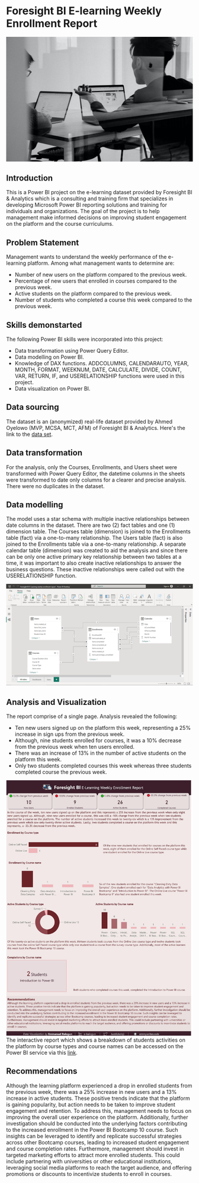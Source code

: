 # Foresight BI E-learning Weekly Enrollment Report
![](intro.jpg)
## Introduction
This is a Power BI project on the e-learning dataset provided by Foresight BI & Analytics which is a consulting and training firm that specializes in developing Microsoft Power BI reporting solutions and training for individuals and organizations. The goal of the project is to help management make informed decisions on improving student engagement on the platform and the course curriculums.
## Problem Statement
Management wants to understand the weekly performance of the e-learning platform. Among what management wants to determine are:
- Number of new users on the platform compared to the previous week.
- Percentage of new users that enrolled in courses compared to the previous week.
- Active students on the platform compared to the previous week.
- Number of students who completed a course this week compared to the previous week.
## Skills demonstarted
The following Power BI skills were incorporated into this project:
- Data transformation using Power Query Editor.
- Data modelling on Power BI.
- Knowledge of DAX functions. ADDCOLUMNS, CALENDARAUTO, YEAR, MONTH, FORMAT, WEEKNUM, DATE, CALCULATE, DIVIDE, COUNT, VAR, RETURN,  IF, and USERELATIONSHIP functions were used in this project.
- Data visualization on Power BI.
## Data sourcing
The dataset is an (anonymized) real-life dataset provided by Ahmed Oyelowo (MVP, MCSA, MCT, AFM) of Foresight BI & Analytics. Here's the link to the [data set](https://docs.google.com/spreadsheets/d/1M3INoxFT5tzmjaDOS68TG4xfx7x4LERd/edit?usp=sharing&ouid=109205170271109304266&rtpof=true&sd=true).
## Data transformation
For the analysis, only the Courses, Enrollments, and Users sheet were transformed with Power Query Editor, the datetime columns in the sheets were transformed to date only columns for a clearer and precise analysis. There were no duplicates in the dataset.
## Data modelling
The model uses a star schema with multiple inactive relationships between date columns in the dataset. There are two (2) fact tables and one (1) dimension table. The Courses table (dimension) is joined to the Enrollments table (fact) via a one-to-many relationship. The Users table (fact) is also joined to the Enrollments table via a one-to-many relationship. A separate calendar table (dimension) was created to aid the analysis and since there can be only one active primary key relationship between two tables at a time, it was important to also create inactive relationships to answer the business questions. These inactive relationships were called out with the USERELATIONSHIP function.

![](model.png)
## Analysis and Visualization
The report comprise of a single page. Analysis revealed the following:
- Ten new users signed up on the platform this week, representing a 25% increase in sign ups from the previous week.
- Although, nine students enrolled for courses, it was a 10%  decrease from the previous week when ten users enrolled.
- There was an increase of 13% in the number of active students on the platform this week.
- Only two students completed courses this week whereas three students completed course the previous week.

![](report.jpg)
The interactive report which shows a breakdown of students activities on the platform by course types and course names can be accessed on the Power BI service via this [link](https://app.powerbi.com/view?r=eyJrIjoiOWY0MzQwZWQtYzRjMy00MGNjLWI0ZTMtZWNmNmQ4YTNkNzJjIiwidCI6ImQ4NzlkOWE0LTZmODEtNDU4NS1iYWJjLWM4OGZjMzBmZTc3YiJ9).
## Recommendations
Although the learning platform experienced a drop in enrolled students from the previous week, there was a 25% increase in new users and a 13% increase in active students. These positive trends indicate that the platform is gaining popularity, but action needs to be taken to improve student engagement and retention. To address this, management needs to focus on improving the overall user experience on the platform. Additionally, further investigation should be conducted into the underlying factors contributing to the increased enrollment in the Power BI Bootcamp 10 course. Such insights can be leveraged to identify and replicate successful strategies across other Bootcamp courses, leading to increased student engagement and course completion rates. Furthermore, management should invest in targeted marketing efforts to attract more enrolled students. This could include partnering with universities or other educational institutions, leveraging social media platforms to reach the target audience, and offering promotions or discounts to incentivize students to enroll in courses.

